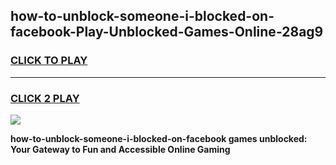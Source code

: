 
## how-to-unblock-someone-i-blocked-on-facebook-Play-Unblocked-Games-Online-28ag9
<h3>
<a href="https://premium76.site?title=how-to-unblock-someone-i-blocked-on-facebook&ref=25A">CLICK TO PLAY</a></h3>
<hr>

<h3>
<a href="https://premium76.site?title=how-to-unblock-someone-i-blocked-on-facebook&ref=25A">CLICK 2 PLAY</a>
  
</h3>

<a href="https://premium76.site?title=how-to-unblock-someone-i-blocked-on-facebook&ref=25A"><img src="https://clearcache.store/games.png"></a>


**how-to-unblock-someone-i-blocked-on-facebook games unblocked: Your Gateway to Fun and Accessible Online Gaming**
